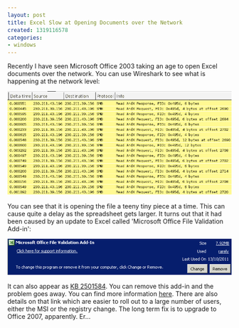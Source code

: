 ```yaml
---
layout: post
title: Excel Slow at Opening Documents over the Network
created: 1319116578
categories:
- windows
---
```

Recently I have seen Microsoft Office 2003 taking an age to open Excel documents over the network. You can use Wireshark to see what is happening at the network level:

<img alt="s l o w " src="/images/ws.gif" />

You can see that it is opening the file a teeny tiny piece at a time. This can cause quite a delay as the spreadsheet gets larger. It turns out that it had been caused by an update to Excel called 'Microsoft Office File Validation Add-in':

<img alt="humm" src="/images/mofvai.gif" />

It can also appear as <a href="http://support.microsoft.com/default.aspx?scid=kb;en-US;2501584">KB 2501584</a>. You can remove this add-in and the problem goes away. You can find more information <a href="http://support.microsoft.com/kb/2570623">here</a>. There are also details on that link which are easier to roll out to a large number of users, either the MSI or the registry change. The long term fix is&nbsp;to upgrade to Office 2007, apparently. Er...
